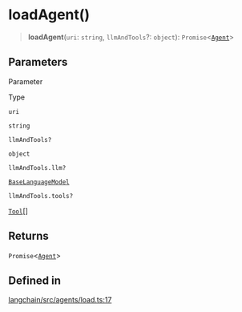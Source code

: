 loadAgent()
===========

> **loadAgent**(`uri`: `string`, `llmAndTools`?: `object`): `Promise`<[`Agent`](/docs/api/agents/classes/Agent)\>

Parameters[​](#parameters "Direct link to Parameters")
------------------------------------------------------

Parameter

Type

`uri`

`string`

`llmAndTools?`

`object`

`llmAndTools.llm?`

[`BaseLanguageModel`](/docs/api/base_language/classes/BaseLanguageModel)

`llmAndTools.tools?`

[`Tool`](/docs/api/tools/classes/Tool)\[\]

Returns[​](#returns "Direct link to Returns")
---------------------------------------------

`Promise`<[`Agent`](/docs/api/agents/classes/Agent)\>

Defined in[​](#defined-in "Direct link to Defined in")
------------------------------------------------------

[langchain/src/agents/load.ts:17](https://github.com/hwchase17/langchainjs/blob/46e1734/langchain/src/agents/load.ts#L17)